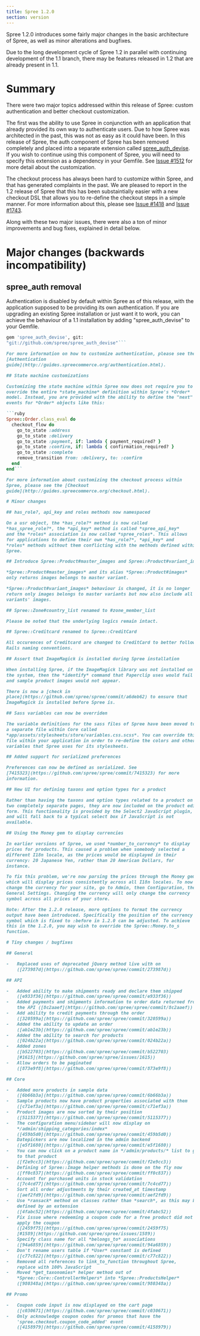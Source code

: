 ```yaml
---
title: Spree 1.2.0
section: version
---
```


Spree 1.2.0 introduces some fairly major changes in the basic
architecture of Spree, as well as minor alterations and bugfixes.

Due to the long development cycle of Spree 1.2 in parallel with
continuing development of the 1.1 branch, there may be features released
in 1.2 that are already present in 1.1.

# Summary

There were two major topics addressed within this release of Spree:
custom authentication and better checkout customization.

The first was the ability to use Spree in conjunction with an
application that already provided its own way to authenticate users. Due
to how Spree was architected in the past, this was not as easy as it
could have been. In this release of Spree, the auth component of Spree
has been removed completely and placed into a separate extension called
[spree_auth_devise](https://github.com/spree/spree_auth_devise). If
you wish to continue using this component of Spree, you will need to
specify this extension as a dependency in your Gemfile. See [Issue
#1512](https://github.com/spree/spree/pull/1512) for more detail about
the customization.

The checkout process has always been hard to customize within Spree, and
that has generated complaints in the past. We are pleased to report in
the 1.2 release of Spree that this has been substaintially easier with a
new checkout DSL that allows you to re-define the checkout steps in a
simple manner. For more information about this, please see [Issue
#1418](https://github.com/spree/spree/pull/1418) and [Issue
#1743](https://github.com/spree/spree/pull/1743).

Along with these two major issues, there were also a ton of minor
improvements and bug fixes, explained in detail below.

# Major changes (backwards incompatibility)

## spree_auth removal

Authentication is disabled by default within Spree as of this release,
with the application supposed to be providing its own authentication. If
you are upgrading an existing Spree installation or just want it to
work, you can achieve the behaviour of a 1.1 installation by adding
"spree_auth_devise" to your Gemfile.

```ruby
gem 'spree_auth_devise', git:
"git://github.com/spree/spree_auth_devise"```

For more information on how to customize authentication, please see the
[Authentication
guide](http://guides.spreecommerce.org/authentication.html).

## State machine customizations

Customizing the state machine within Spree now does not require you to
override the entire *state_machine* definition within Spree's *Order*
model. Instead, you are provided with the ability to define the "next"
events for *Order* objects like this:

```ruby
Spree::Order.class_eval do
  checkout_flow do
    go_to_state :address
    go_to_state :delivery
    go_to_state :payment, if: lambda { payment_required? }
    go_to_state :confirm, if: lambda { confirmation_required? }
    go_to_state :complete
    remove_transition from: :delivery, to: :confirm
  end
end```

For more information about customizing the checkout process within
Spree, please see the [Checkout
guide](http://guides.spreecommerce.org/checkout.html).

# Minor changes

## has_role?, api_key and roles methods now namespaced

On a usr object, the *has_role?* method is now called
*has_spree_role?*, the *api_key* method is called *spree_api_key*
and the *roles* association is now called *spree_roles*. This allows
for applications to define their own *has_role?*, *api_key* and
*roles* methods without them conflicting with the methods defined within
Spree.

## Introduce Spree::Product#master_images and Spree::Product#variant_images

*Spree::Product#master_images* and its alias *Spree::Product#images*
only returns images belongs to master variant.

*Spree::Product#variant_images* behaviour is changed, it is no longer
return only images belongs to master variants but now also include all
variants' images.

## Spree::Zone#country_list renamed to #zone_member_list

Please be noted that the underlying logics remain intact.

## Spree::Creditcard renamed to Spree::CreditCard

All occurences of Creditcard are changed to CreditCard to better follow
Rails naming conventions.

## Assert that ImageMagick is installed during Spree installation

When installing Spree, if the ImageMagick library was not installed on
the system, then the *identify* command that Paperclip uses would fail
and sample product images would not appear.

There is now a [check in
place](https://github.com/spree/spree/commit/a6deb62) to ensure that
ImageMagick is installed before Spree is.

## Sass variables can now be overriden

The variable definitions for the sass files of Spree have been moved to
a separate file within Core called
*app/assets/stylesheets/store/variables.css.scss*. You can override this
file within your application in order to re-define the colors and other
variables that Spree uses for its stylesheets.

## Added support for serialized preferences

Preferences can now be defined as serialized. See
[7415323](https://github.com/spree/spree/commit/7415323) for more
information.

## New UI for defining taxons and option types for a product

Rather than having the taxons and option types related to a product on
two completely separate pages, they are now included on the product edit
form. This functionality is provided by the Select2 JavaScript plugin,
and will fall back to a typical select box if JavaScript is not
available.

## Using the Money gem to display currencies

In earlier versions of Spree, we used *number_to_currency* to display
prices for products. This caused a problem when somebody selected a
different I18n locale, as the prices would be displayed in their
currency: 20 Japanese Yen, rather than 20 American Dollars, for
instance.

To fix this problem, we're now parsing the prices through the Money gem
which will display prices consistently across all I18n locales. To now
change the currency for your site, go to Admin, then Configuration, then
General Settings. Changing the currency will only change the currency
symbol across all prices of your store.

Note: After the 1.2.0 release, more options to format the currency
output have been introduced. Specifically the position of the currency
symbol which is fixed to :before in 1.2.0 can be adjusted. To achieve
this in the 1.2.0, you may wish to override the Spree::Money.to_s
function.

# Tiny changes / bugfixes

## General

-   Replaced uses of deprecated jQuery method live with on
    ([273987d](https://github.com/spree/spree/commit/273987d))

## API

-   Added ability to make shipments ready and declare them shipped
    ([e933f36](https://github.com/spree/spree/commit/e933f36))
-   Added payments and shipments information to order data returned from
    the API ([8c2aaef](https://github.com/spree/spree/commit/8c2aaef))
-   Add ability to credit payments through the order
    ([320599a](https://github.com/spree/spree/commit/320599a))
-   Added the ability to update an order
    ([ab1e23b](https://github.com/spree/spree/commit/ab1e23b))
-   Added the ability to search for products
    ([024b22a](https://github.com/spree/spree/commit/024b22a))
-   Added zones
    ([b522703](https://github.com/spree/spree/commit/b522703)
    [#1615](https://github.com/spree/spree/issues/1615))
-   Allow orders to be paginated
    ([873e9f8](https://github.com/spree/spree/commit/873e9f8))

## Core

-   Added more products in sample data
    ([6b66b3a](https://github.com/spree/spree/commit/6b66b3a))
-   Sample products now have product properties associated with them
    ([c71ef3a](https://github.com/spree/spree/commit/c71ef3a))
-   Product images are now sorted by their position
    ([5115377](https://github.com/spree/spree/commit/5115377))
-   The configuration menu/sidebar will now display on
    */admin/shipping_categories/index*
    ([459b5d0](https://github.com/spree/spree/commit/459b5d0))
-   Datepickers are now localized in the admin backend
    ([e5f1680](https://github.com/spree/spree/commit/e5f1680))
-   You can now click on a product name in */admin/products/* list to go
    to that product
    ([f2e9cc3](https://github.com/spree/spree/commit/f2e9cc3))
-   Defining of Spree::Image helper methods is done on the fly now
    ([ff0c837](https://github.com/spree/spree/commit/ff0c837))
-   Account for purchased units in stock validation
    ([7c4cd77](https://github.com/spree/spree/commit/7c4cd77))
-   Sort all order adjustments by their created_at timestamp
    ([aef2fd9](https://github.com/spree/spree/commit/aef2fd9))
-   Use *ransack* method on classes rather than *search*, as this may be
    defined by an extension
    ([4fabc52](https://github.com/spree/spree/commit/4fabc52))
-   Fix issue where redeeming a coupon code for a free product did not
    apply the coupon
    ([2459f75](https://github.com/spree/spree/commit/2459f75)
    [#1589](https://github.com/spree/spree/issues/1589))
-   Specify class name for all *belongs_to* associations
    ([94a6859](https://github.com/spree/spree/commit/94a6859))
-   Don't rename users table if *User* constant is defined
    ([c77c822](https://github.com/spree/spree/commit/c77c822))
-   Removed all references to link_to_function throughout Spree,
    replace with 100% JavaScript
-   Moved *get_taxonomies* helper method out of
    *Spree::Core::ControllerHelpers* into *Spree::ProductsHelper*
    ([980348a](https://github.com/spree/spree/commit/980348a))

## Promo

-   Coupon code input is now displayed on the cart page
    ([c030671](https://github.com/spree/spree/commit/c030671))
-   Only acknowledge coupon codes for promos that have the
    'spree.checkout.coupon_code_added' event
    ([4158979](https://github.com/spree/spree/commit/4158979))

